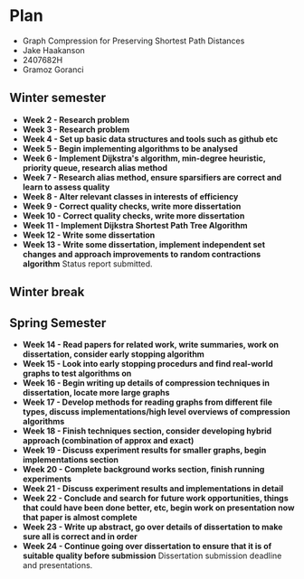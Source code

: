 # Plan

* Graph Compression for Preserving Shortest Path Distances
* Jake Haakanson
* 2407682H
* Gramoz Goranci

## Winter semester

* **Week 2 - Research problem**
* **Week 3 - Research problem**
* **Week 4 - Set up basic data structures and tools such as github etc**
* **Week 5 - Begin implementing algorithms to be analysed**
* **Week 6 - Implement Dijkstra's algorithm, min-degree heuristic, priority queue, research alias method**
* **Week 7 - Research alias method, ensure sparsifiers are correct and learn to assess quality**
* **Week 8 - Alter relevant classes in interests of efficiency**
* **Week 9 - Correct quality checks, write more dissertation**
* **Week 10 - Correct quality checks, write more dissertation**
* **Week 11 - Implement Dijkstra Shortest Path Tree Algorithm**
* **Week 12 - Write some dissertation**
* **Week 13 - Write some dissertation, implement independent set changes and approach improvements to random contractions algorithm** Status report submitted.

## Winter break

## Spring Semester

* **Week 14 - Read papers for related work, write summaries, work on dissertation, consider early stopping algorithm**
* **Week 15 - Look into early stopping procedurs and find real-world graphs to test algorithms on**
* **Week 16 - Begin writing up details of compression techniques in dissertation, locate more large graphs**
* **Week 17 - Develop methods for reading graphs from different file types, discuss implementations/high level overviews of compression algorithms**
* **Week 18 - Finish techniques section, consider developing hybrid approach (combination of approx and exact)**
* **Week 19 - Discuss experiment results for smaller graphs, begin implementations section**
* **Week 20 - Complete background works section, finish running experiments**
* **Week 21 - Discuss experiment results and implementations in detail**
* **Week 22 - Conclude and search for future work opportunities, things that could have been done better, etc, begin work on presentation now that paper is almost complete**
* **Week 23 - Write up abstract, go over details of dissertation to make sure all is correct and in order**
* **Week 24 - Continue going over dissertation to ensure that it is of suitable quality before submission** Dissertation submission deadline and presentations.
